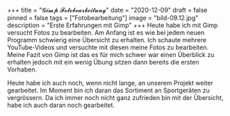 +++
title = "𝓖𝓲𝓶𝓹 𝓕𝓸𝓽𝓸𝓫𝓮𝓪𝓻𝓫𝓮𝓲𝓽𝓾𝓷𝓰"
date = "2020-12-09"
draft = false
pinned = false
tags = ["Fotobearbeitung"]
image = "bild-09.12.jpg"
description = "Erste Erfahrungen mit Gimp"
+++
Heute habe ich mit Gimp versucht Fotos zu bearbeiten. Am Anfang ist es wie bei jedem neuen Programm schwierig eine Übersicht zu erhalten. Ich schaute mehrere YouTube-Videos und versuchte mit diesen meine Fotos zu bearbeiten. Meine Fazit von Gimp ist das es für mich schwer war einen Überblick zu erhalten jedoch mit ein wenig Übung sitzen dann bereits die ersten Vorhaben.

Heute habe ich auch noch, wenn nicht lange, an unserem Projekt weiter gearbeitet. Im Moment bin ich daran das Sortiment an Sportgeräten zu vergrössern. Da ich immer noch nicht ganz zufrieden bin mit der Übersicht, habe ich auch daran noch gearbeitet.
